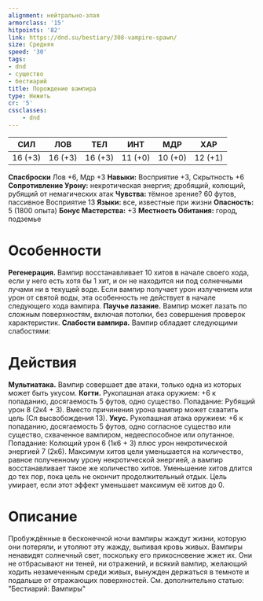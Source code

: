 ```yaml
---
alignment: нейтрально-злая
armorclass: '15'
hitpoints: '82'
link: https://dnd.su/bestiary/308-vampire-spawn/
size: Средняя
speed: '30'
tags:
- dnd
- существо
- бестиарий
title: Порождение вампира
type: Нежить
cr: '5'
cssclasses:
    - dnd
---
```



| СИЛ | ЛОВ | ТЕЛ | ИНТ | МДР | ХАР |
|---|---|---|---|---|---|
| 16 (+3) | 16 (+3) | 16 (+3) | 11 (+0) | 10 (+0) | 12 (+1) |
**Спасброски** Лов +6, Мдр +3
**Навыки:** Восприятие +3, Скрытность +6
**Сопротивление Урону:** некротическая энергия; дробящий, колющий, рубящий от немагических атак
**Чувства:** тёмное зрение? 60 футов, пассивное Восприятие 13
**Языки:** все, известные при жизни
**Опасность:** 5 (1800 опыта)
**Бонус Мастерства:** +3
**Местность Обитания:** город, подземье


# Особенности
**Регенерация.** Вампир восстанавливает 10 хитов в начале своего хода, если у него есть хотя бы 1 хит, и он не находится ни под солнечными лучами ни в текущей воде. Если вампир получает урон излучением или урон от святой воды, эта особенность не действует в начале следующего хода вампира.
**Паучье лазание.** Вампир может лазать по сложным поверхностям, включая потолки, без совершения проверок характеристик.
**Слабости вампира.** Вампир обладает следующими слабостями:


# Действия
**Мультиатака.** Вампир совершает две атаки, только одна из которых может быть укусом.
**Когти.** Рукопашная атака оружием: +6 к попаданию, досягаемость 5 футов, одно существо. Попадание: Рубящий урон 8 (2к4 + 3). Вместо причинения урона вампир может схватить цель (Сл высвобождения 13).
**Укус.** Рукопашная атака оружием: +6 к попаданию, досягаемость 5 футов, одно согласное существо или существо, схваченное вампиром, недееспособное или опутанное. Попадание: Колющий урон 6 (1к6 + 3) плюс урон некротической энергией 7 (2к6). Максимум хитов цели уменьшается на количество, равное полученному урону некротической энергией, а вампир восстанавливает такое же количество хитов. Уменьшение хитов длится до тех пор, пока цель не окончит продолжительный отдых. Цель умирает, если этот эффект уменьшает максимум её хитов до 0.


# Описание
Пробуждённые в бесконечной ночи вампиры жаждут жизни, которую они потеряли, и утоляют эту жажду, выпивая кровь живых. Вампиры ненавидят солнечный свет, поскольку его прикосновение жжет их. Они не отбрасывают ни теней, ни отражений, и всякий вампир, желающий ходить незамеченным среди живых, вынужден держаться в темноте и подальше от отражающих поверхностей. См. дополнительно статью: "Бестиарий: Вампиры"